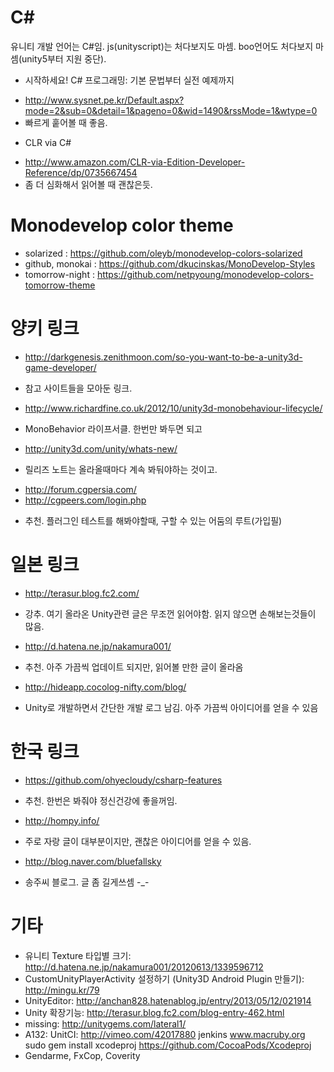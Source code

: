 # C#

유니티 개발 언어는 C#임. js(unityscript)는 처다보지도 마셈. boo언어도 처다보지 마셈(unity5부터 지원 중단).

* 시작하세요! C# 프로그래밍: 기본 문법부터 실전 예제까지
 - http://www.sysnet.pe.kr/Default.aspx?mode=2&sub=0&detail=1&pageno=0&wid=1490&rssMode=1&wtype=0
 - 빠르게 훝어볼 때 좋음.

* CLR via C#
 - http://www.amazon.com/CLR-via-Edition-Developer-Reference/dp/0735667454
 - 좀 더 심화해서 읽어볼 때 괜찮은듯.


# Monodevelop color theme
* solarized : https://github.com/oleyb/monodevelop-colors-solarized
* github, monokai : https://github.com/dkucinskas/MonoDevelop-Styles
* tomorrow-night : https://github.com/netpyoung/monodevelop-colors-tomorrow-theme


# 양키 링크
* http://darkgenesis.zenithmoon.com/so-you-want-to-be-a-unity3d-game-developer/
 - 참고 사이트들을 모아둔 링크.
* http://www.richardfine.co.uk/2012/10/unity3d-monobehaviour-lifecycle/
 - MonoBehavior 라이프서클. 한번만 봐두면 되고
* http://unity3d.com/unity/whats-new/
 - 릴리즈 노트는 올라올때마다 계속 봐둬야하는 것이고.
* http://forum.cgpersia.com/
* http://cgpeers.com/login.php
 - 추천. 플러그인 테스트를 해봐야할때, 구할 수 있는 어둠의 루트(가입필)


# 일본 링크
* http://terasur.blog.fc2.com/
 - 강추. 여기 올라온 Unity관련 글은 무조껀 읽어야함. 읽지 않으면 손해보는것들이 많음.
* http://d.hatena.ne.jp/nakamura001/
 - 추천. 아주 가끔씩 업데이트 되지만, 읽어볼 만한 글이 올라옴
* http://hideapp.cocolog-nifty.com/blog/
 - Unity로 개발하면서 간단한 개발 로그 남김. 아주 가끔씩 아이디어를 얻을 수 있음


# 한국 링크
* https://github.com/ohyecloudy/csharp-features
 - 추천. 한번은 봐줘야 정신건강에 좋을꺼임.
* http://hompy.info/
 - 주로 자랑 글이 대부분이지만, 괜찮은 아이디어를 얻을 수 있음.
* http://blog.naver.com/bluefallsky
 - 송주씨 블로그. 글 좀 길게쓰셈 -_-


# 기타
- 유니티 Texture 타입별 크기: http://d.hatena.ne.jp/nakamura001/20120613/1339596712
- CustomUnityPlayerActivity 설정하기 (Unity3D Android Plugin 만들기): http://mingu.kr/79
- UnityEditor: http://anchan828.hatenablog.jp/entry/2013/05/12/021914
- Unity 확장기능: http://terasur.blog.fc2.com/blog-entry-462.html
- missing: http://unitygems.com/lateral1/
- A132: UnitCI: http://vimeo.com/42017880
    jenkins
    www.macruby.org
    sudo gem install xcodeproj
    https://github.com/CocoaPods/Xcodeproj
- Gendarme, FxCop, Coverity
